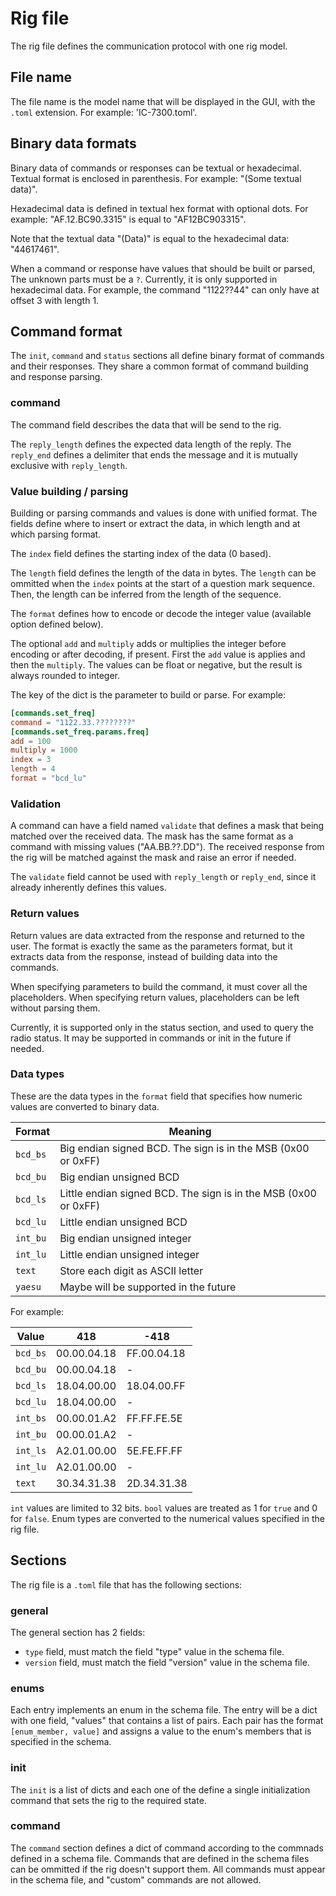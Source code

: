 # Rig file
The rig file defines the communication protocol with one rig model.

## File name
The file name is the model name that will be displayed in the GUI, with the `.toml` extension.
For example: 'IC-7300.toml'.

## Binary data formats
Binary data of commands or responses can be textual or hexadecimal.
Textual format is enclosed in parenthesis. For example: "(Some textual data)".

Hexadecimal data is defined in textual hex format with optional dots.
For example: "AF.12.BC90.3315" is equal to "AF12BC903315".

Note that the textual data "(Data)" is equal to the hexadecimal data: "44617461".

When a command or response have values that should be built or parsed,
The unknown parts must be a `?`. Currently, it is only supported in hexadecimal data.
For example, the command "1122??44" can only have at offset 3 with length 1.

## Command format
The `init`, `command` and `status` sections all define binary format of commands and their responses.
They share a common format of command building and response parsing.

### command
The command field describes the data that will be send to the rig.

The `reply_length` defines the expected data length of the reply.
The `reply_end` defines a delimiter that ends the message and it is mutually exclusive with `reply_length`.

### Value building / parsing
Building or parsing commands and values is done with unified format.
The fields define where to insert or extract the data, in which length and at which parsing format.

The `index` field defines the starting index of the data (0 based).

The `length` field defines the length of the data in bytes.
The `length` can be ommitted when the `index` points at the start of a question mark sequence.
Then, the length can be inferred from the length of the sequence.

The `format` defines how to encode or decode the integer value (available option defined below).

The optional `add` and `multiply` adds or multiplies the integer before encoding or after decoding, if present.
First the `add` value is applies and then the `multiply`.
The values can be float or negative, but the result is always rounded to integer.

The key of the dict is the parameter to build or parse.
For example:

```toml
[commands.set_freq]
command = "1122.33.????????"
[commands.set_freq.params.freq]
add = 100
multiply = 1000
index = 3
length = 4
format = "bcd_lu"
```

### Validation
A command can have a field named `validate` that defines a mask that being matched over the received data.
The mask has the same format as a command with missing values ("AA.BB.??.DD").
The received response from the rig will be matched against the mask and raise an error if needed.

The `validate` field cannot be used with `reply_length` or `reply_end`,
since it already inherently defines this values.

### Return values
Return values are data extracted from the response and returned to the user.
The format is exactly the same as the parameters format, but it extracts data from the response,
instead of building data into the commands.

When specifying parameters to build the command, it must cover all the placeholders.
When specifying return values, placeholders can be left without parsing them.

Currently, it is supported only in the status section, and used to query the radio status.
It may be supported in commands or init in the future if needed.

### Data types
These are the data types in the `format` field that specifies how numeric values are converted to binary data.

| Format   | Meaning                                                          |
|----------|------------------------------------------------------------------|
| `bcd_bs` | Big endian signed BCD. The sign is in the MSB (0x00 or 0xFF)     |
| `bcd_bu` | Big endian unsigned BCD                                          |
| `bcd_ls` | Little endian signed BCD. The sign is in the MSB (0x00 or 0xFF)  |
| `bcd_lu` | Little endian unsigned BCD                                       |
| `int_bu` | Big endian unsigned integer                                      |
| `int_lu` | Little endian unsigned integer                                   |
| `text`   | Store each digit as ASCII letter                                 |
| `yaesu`  | Maybe will be supported in the future                            |


For example:

Value    |     418     |    -418
---------|-------------|------------
`bcd_bs` | 00.00.04.18 | FF.00.04.18
`bcd_bu` | 00.00.04.18 | -
`bcd_ls` | 18.04.00.00 | 18.04.00.FF
`bcd_lu` | 18.04.00.00 | -
`int_bs` | 00.00.01.A2 | FF.FF.FE.5E
`int_bu` | 00.00.01.A2 | -
`int_ls` | A2.01.00.00 | 5E.FE.FF.FF
`int_lu` | A2.01.00.00 | -
`text`   | 30.34.31.38 | 2D.34.31.38

`int` values are limited to 32 bits. `bool` values are treated as 1 for `true` and 0 for `false`.
Enum types are converted to the numerical values specified in the rig file.

## Sections
The rig file is a `.toml` file that has the following sections:

### general
The general section has 2 fields:
  * `type` field, must match the field "type" value in the schema file.
  * `version` field, must match the field "version" value in the schema file.

### enums
Each entry implements an enum in the schema file. The entry will be a dict with one field, "values"
that contains a list of pairs. Each pair has the format `[enum_member, value]` and assigns a value to the enum's
members that is specified in the schema.

### init
The `init` is a list of dicts and each one of the define a single initialization command that
sets the rig to the required state.

### command
The `command` section defines a dict of command according to the commnads defined in a schema file.
Commands that are defined in the schema files can be ommitted if the rig doesn't support them.
All commands must appear in the schema file, and "custom" commands are not allowed.
